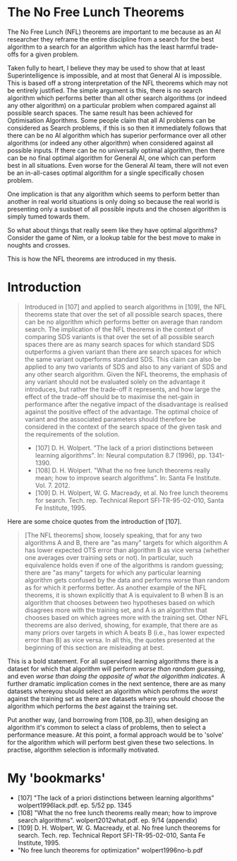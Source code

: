 # The No Free Lunch Theorems

The No Free Lunch (NFL) theorems are important to me because as an AI researcher they reframe the entire discipline from a search for the best algorithm to a search for an algorithm which has the least harmful trade-offs for a given problem.

Taken fully to heart, I believe they may be used to show that at least Superintelligence is impossible, and at most that General AI is impossible. 
This is based off a strong interpretation of the NFL theorems which may not be entirely justified.
The simple argument is this, there is no search algorithm which performs better than all other search algorithms (or indeed any other algorithm) on a particular problem when compared against all possible search spaces.
The same result has been achieved for Optimisation Algorithms.
Some people claim that all AI problems can be considered as Search problems, if this is so then it immediately follows that there can be no AI algorithm which has superior performance over all other algorithms (or indeed any other algorithm) when considered against all possible inputs.
If there can be no universally optimal algorithm, then there can be no final optimal algorithm for General AI, one which can perform best in all situations.
Even worse for the General AI team, there will not even be an in-all-cases optimal algorithm for a single specifically chosen problem.

One implication is that any algorithm which seems to perform better than another in real world situations is only doing so because the real world is presenting only a susbset of all possible inputs and the chosen algorithm is simply tumed towards them.

So what about things that really seem like they have optimal algorithms? Consider the game of Nim, or a lookup table for the best move to make in noughts and crosses.

This is how the NFL theorems are introduced in my thesis.

# Introduction

> Introduced in [107] and applied to search algorithms in [109], the NFL
> theorems state that over the set of all possible search spaces, there can be
> no algorithm which performs better on average than random search. The
> implication of the NFL theorems in the context of comparing SDS variants is
> that over the set of all possible search spaces there are as many search
> spaces for which standard SDS outperforms a given variant than there are
> search spaces for which the same variant outperforms standard SDS. This claim
> can also be applied to any two variants of SDS and also to any variant of SDS
> and any other search algorithm. Given the NFL theorems, the emphasis of any
> variant should not be evaluated solely on the advantage it introduces, but
> rather the trade-off it represents, and how large the effect of the trade-off
> should be to maximise the net-gain in performance after the negative impact
> of the disadvantage is realised against the positive effect of the advantage.
> The optimal choice of variant and the associated parameters should therefore
> be considered in the context of the search space of the given task and the
> requirements of the solution.
> 
> - [107] D. H. Wolpert. "The lack of a priori distinctions between learning algorithms". In: Neural computation 8.7 (1996), pp. 1341-1390.
> - [108] D. H. Wolpert. "What the no free lunch theorems really mean; how to improve search algorithms". In: Santa Fe Institute. Vol. 7. 2012.
> - [109] D. H. Wolpert, W. G. Macready, et al. No free lunch theorems for search. Tech. rep. Technical Report SFI-TR-95-02-010, Santa Fe Institute, 1995.

Here are some choice quotes from the introduction of [107].

> [The NFL theorems] show, loosely speaking, that for any two algorithms A and
> B, there are "as many" targets for which algorithm A has lower expected OTS
> error than algorithm B as vice versa (whether one averages over training sets
> or not). In particular, such equivalence holds even if one of the algorithms
> is random guessing; there are "as many" targets for which any particular
> learning algorithm gets confused by the data and performs worse than random
> as for which it performs better. As another example of the NFL theorems, it
> is shown explicitly that A is equivalent to B when B is an algorithm that
> chooses between two hypotheses based on which disagrees more with the
> training set, and A is an algorithm that chooses based on which agrees more
> with the training set. Other NFL theorems are also derived, showing, for
> example, that there are as many priors over targets in which A beats B (i.e.,
> has lower expected error than B) as vice versa. In all this, the quotes
> presented at the beginning of this section are misleading at best. 

This is a bold statement. For all supervised learning algorithms there is a dataset for which that algorithm will perform *worse than random guessing*, and even *worse than doing the opposite of what the algorithm indicates*. A further dramatic implication comes in the next sentence, there are as many datasets whereyou should select an algorithm which perofrms the *worst* against the training set as there are datasets where you should choose the algorithm which performs the *best* against the training set.

Put another way, (and borrowing from [108, pp.3]), when desiging an algorithm it's common to select a class of problems, then to select a performance measure. At this point, a formal approach would be to 'solve' for the algorithm which will perform best given these two selections. In practise, algorithm selection is informally motivated.

# My 'bookmarks'

- [107] "The lack of a priori distinctions between learning algorithms" wolpert1996lack.pdf. ep. 5/52 pp. 1345
- [108] "What the no free lunch theorems really mean; how to improve search algorithms". wolpert2012what.pdf. ep. 9/14 (appendix)
- [109] D. H. Wolpert, W. G. Macready, et al. No free lunch theorems for search. Tech. rep. Technical Report SFI-TR-95-02-010, Santa Fe Institute, 1995.
- "No free lunch theorems for optimization" wolpert1996no-b.pdf
